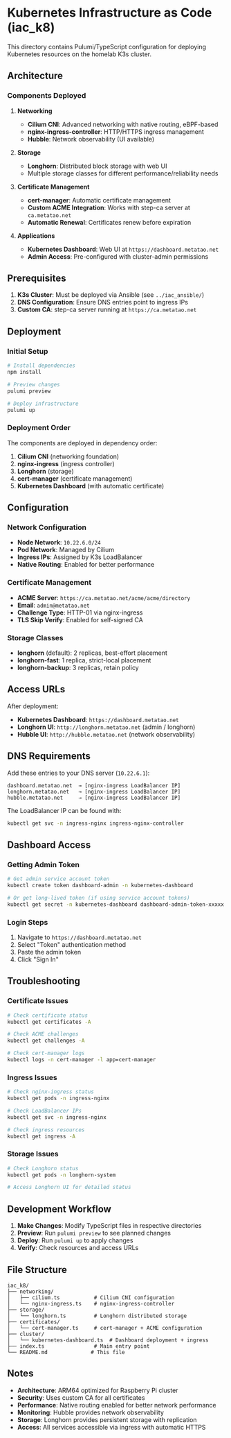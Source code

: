 # Kubernetes Infrastructure as Code (iac_k8)

This directory contains Pulumi/TypeScript configuration for deploying Kubernetes resources on the homelab K3s cluster.

## Architecture

### Components Deployed

1. **Networking**
   - **Cilium CNI**: Advanced networking with native routing, eBPF-based
   - **nginx-ingress-controller**: HTTP/HTTPS ingress management
   - **Hubble**: Network observability (UI available)

2. **Storage**
   - **Longhorn**: Distributed block storage with web UI
   - Multiple storage classes for different performance/reliability needs

3. **Certificate Management**
   - **cert-manager**: Automatic certificate management
   - **Custom ACME Integration**: Works with step-ca server at `ca.metatao.net`
   - **Automatic Renewal**: Certificates renew before expiration

4. **Applications**
   - **Kubernetes Dashboard**: Web UI at `https://dashboard.metatao.net`
   - **Admin Access**: Pre-configured with cluster-admin permissions

## Prerequisites

1. **K3s Cluster**: Must be deployed via Ansible (see `../iac_ansible/`)
2. **DNS Configuration**: Ensure DNS entries point to ingress IPs
3. **Custom CA**: step-ca server running at `https://ca.metatao.net`

## Deployment

### Initial Setup

```bash
# Install dependencies
npm install

# Preview changes
pulumi preview

# Deploy infrastructure
pulumi up
```

### Deployment Order

The components are deployed in dependency order:

1. **Cilium CNI** (networking foundation)
2. **nginx-ingress** (ingress controller) 
3. **Longhorn** (storage)
4. **cert-manager** (certificate management)
5. **Kubernetes Dashboard** (with automatic certificate)

## Configuration

### Network Configuration

- **Node Network**: `10.22.6.0/24`
- **Pod Network**: Managed by Cilium
- **Ingress IPs**: Assigned by K3s LoadBalancer
- **Native Routing**: Enabled for better performance

### Certificate Management

- **ACME Server**: `https://ca.metatao.net/acme/acme/directory`
- **Email**: `admin@metatao.net`
- **Challenge Type**: HTTP-01 via nginx-ingress
- **TLS Skip Verify**: Enabled for self-signed CA

### Storage Classes

- **longhorn** (default): 2 replicas, best-effort placement
- **longhorn-fast**: 1 replica, strict-local placement
- **longhorn-backup**: 3 replicas, retain policy

## Access URLs

After deployment:

- **Kubernetes Dashboard**: `https://dashboard.metatao.net`
- **Longhorn UI**: `http://longhorn.metatao.net` (admin / longhorn)
- **Hubble UI**: `http://hubble.metatao.net` (network observability)

## DNS Requirements

Add these entries to your DNS server (`10.22.6.1`):

```
dashboard.metatao.net  → [nginx-ingress LoadBalancer IP]
longhorn.metatao.net   → [nginx-ingress LoadBalancer IP]  
hubble.metatao.net     → [nginx-ingress LoadBalancer IP]
```

The LoadBalancer IP can be found with:
```bash
kubectl get svc -n ingress-nginx ingress-nginx-controller
```

## Dashboard Access

### Getting Admin Token

```bash
# Get admin service account token
kubectl create token dashboard-admin -n kubernetes-dashboard

# Or get long-lived token (if using service account tokens)
kubectl get secret -n kubernetes-dashboard dashboard-admin-token-xxxxx -o jsonpath='{.data.token}' | base64 -d
```

### Login Steps

1. Navigate to `https://dashboard.metatao.net`
2. Select "Token" authentication method
3. Paste the admin token
4. Click "Sign In"

## Troubleshooting

### Certificate Issues

```bash
# Check certificate status
kubectl get certificates -A

# Check ACME challenges
kubectl get challenges -A

# Check cert-manager logs
kubectl logs -n cert-manager -l app=cert-manager
```

### Ingress Issues

```bash
# Check nginx-ingress status
kubectl get pods -n ingress-nginx

# Check LoadBalancer IPs
kubectl get svc -n ingress-nginx

# Check ingress resources
kubectl get ingress -A
```

### Storage Issues

```bash
# Check Longhorn status
kubectl get pods -n longhorn-system

# Access Longhorn UI for detailed status
```

## Development Workflow

1. **Make Changes**: Modify TypeScript files in respective directories
2. **Preview**: Run `pulumi preview` to see planned changes
3. **Deploy**: Run `pulumi up` to apply changes
4. **Verify**: Check resources and access URLs

## File Structure

```
iac_k8/
├── networking/
│   ├── cilium.ts           # Cilium CNI configuration
│   └── nginx-ingress.ts    # nginx-ingress-controller
├── storage/
│   └── longhorn.ts         # Longhorn distributed storage
├── certificates/
│   └── cert-manager.ts     # cert-manager + ACME configuration
├── cluster/
│   └── kubernetes-dashboard.ts  # Dashboard deployment + ingress
├── index.ts                # Main entry point
└── README.md              # This file
```

## Notes

- **Architecture**: ARM64 optimized for Raspberry Pi cluster
- **Security**: Uses custom CA for all certificates
- **Performance**: Native routing enabled for better network performance
- **Monitoring**: Hubble provides network observability
- **Storage**: Longhorn provides persistent storage with replication
- **Access**: All services accessible via ingress with automatic HTTPS